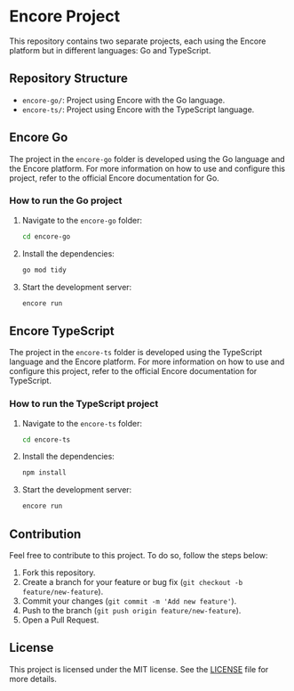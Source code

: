 # Encore Project

This repository contains two separate projects, each using the Encore platform but in different languages: Go and TypeScript.

## Repository Structure

- `encore-go/`: Project using Encore with the Go language.
- `encore-ts/`: Project using Encore with the TypeScript language.

## Encore Go

The project in the `encore-go` folder is developed using the Go language and the Encore platform. For more information on how to use and configure this project, refer to the official Encore documentation for Go.

### How to run the Go project

1. Navigate to the `encore-go` folder:
    ```sh
    cd encore-go
    ```
2. Install the dependencies:
    ```sh
    go mod tidy
    ```
3. Start the development server:
    ```sh
    encore run
    ```

## Encore TypeScript

The project in the `encore-ts` folder is developed using the TypeScript language and the Encore platform. For more information on how to use and configure this project, refer to the official Encore documentation for TypeScript.

### How to run the TypeScript project

1. Navigate to the `encore-ts` folder:
    ```sh
    cd encore-ts
    ```
2. Install the dependencies:
    ```sh
    npm install
    ```
3. Start the development server:
    ```sh
    encore run
    ```

## Contribution

Feel free to contribute to this project. To do so, follow the steps below:

1. Fork this repository.
2. Create a branch for your feature or bug fix (`git checkout -b feature/new-feature`).
3. Commit your changes (`git commit -m 'Add new feature'`).
4. Push to the branch (`git push origin feature/new-feature`).
5. Open a Pull Request.

## License

This project is licensed under the MIT license. See the [LICENSE](LICENSE) file for more details.